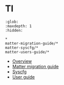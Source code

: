 ﻿# TI

```{toctree}
:glob:
:maxdepth: 1
:hidden:

*
matter-migration-guide/*
matter-syscfg/*
matter-users-guide/*
```

-   [Overview](./ti_matter_overview.md)
-   [Matter migration guide](https://github.com/project-chip/connectedhomeip/blob/master/platforms/ti/matter-migration-guide)
-   [Syscfg](https://github.com/project-chip/connectedhomeip/blob/master/platforms/ti/matter-syscfg)
-   [User guide](https://github.com/project-chip/connectedhomeip/blob/master/platforms/ti/matter-users-guide)
